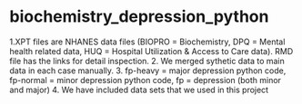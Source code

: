 # biochemistry_depression_python
1.XPT files are NHANES data files (BIOPRO = Biochemistry, DPQ = Mental health related data, HUQ = Hospital Utilization & Access to Care data). RMD file has the links for detail inspection.
2. We merged sythetic data to main data in each case manually.
3. fp-heavy = major depression python code, fp-normal = minor depression python code, fp = depression (both minor and major)
4. We have included data sets that we used in this project
